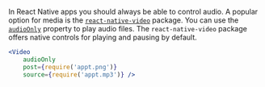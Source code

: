 In React Native apps you should always be able to control audio. A popular option for media is the [`react-native-video`](https://github.com/react-native-video/react-native-video/) package. You can use the [`audioOnly`](https://github.com/react-native-video/react-native-video/blob/master/API.md#audioonly) property to play audio files. The `react-native-video` package offers native controls for playing and pausing by default.

```jsx
<Video 
    audioOnly
    post={require('appt.png')} 
    source={require('appt.mp3')} />
```
